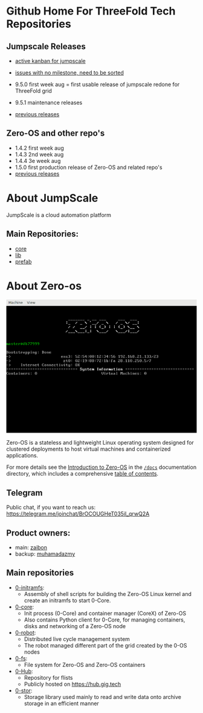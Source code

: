 # Github Home For ThreeFold Tech Repositories


## Jumpscale Releases

- [active kanban for jumpscale](https://waffle.io/threefoldtech/home?milestone=none,9.5.0)
- [issues with no milestone, need to be sorted](https://waffle.io/threefoldtech/home?milestone=none)

- 9.5.0 first week aug = first usable release of jumpscale redone for ThreeFold grid
- 9.5.1 maintenance releases
- [previous releases](/jumpscale/release-notes)

## Zero-OS and other repo's

- 1.4.2 first week aug
- 1.4.3 2nd week aug
- 1.4.4 3e week aug
- 1.5.0 first production release of Zero-OS and related repo's
- [previous releases](zero-os/release-notes)



# About JumpScale
JumpScale is a cloud automation platform

## Main Repositories:
  - [core](https://github.com/threefoldtech/jumpscale_core)
  - [lib](https://github.com/threefoldtech/jumpscale_lib)
  - [prefab](https://github.com/threefoldtech/jumpscale_prefab)


# About Zero-os

![Zero-OS console](g8os.png)

Zero-OS is a stateless and lightweight Linux operating system designed for clustered deployments to host virtual machines and containerized applications.

For more details see the [Introduction to Zero-OS](/docs/README.md) in the [`/docs`](/docs) documentation directory, which includes a comprehensive [table of contents](/docs/SUMMARY.md).

## Telegram
Public chat, if you want to reach us: https://telegram.me/joinchat/BrOCOUGHeT035il_qrwQ2A

## Product owners:
- main: [zaibon](https://github.com/zaibon)
- backup: [muhamadazmy](https://github.com/muhamadazmy)

## Main repositories

- [0-initramfs](https://github.com/threefoldtech/0-initramfs):
  - Assembly of shell scripts for building the Zero-OS Linux kernel and create an initramfs to start 0-Core.
- [0-core](https://github.com/threefoldtech/0-core):
  - Init process (0-Core) and container manager (CoreX) of Zero-OS
  - Also contains Python client for 0-Core, for managing containers, disks and networking of a Zero-OS node
- [0-robot](https://github.com/threefoldtech/0-robot): 
  - Distributed live cycle management system 
  - The robot managed different part of the grid created by the 0-OS nodes
- [0-fs](https://github.com/threefoldtech/0-fs):
  - File system for Zero-OS and Zero-OS containers
- [0-Hub](https://github.com/threefoldtech/0-hub):
  - Repository for flists
  - Publicly hosted on https://hub.gig.tech
- [0-stor](https://github.com/threefoldtech/0-stor):
  - Storage library used mainly to read and write data onto archive storage in an efficient manner
